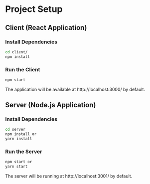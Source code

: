 # **Project Setup**

## **Client (React Application)**

### **Install Dependencies**

```bash
cd client/
npm install
```

### Run the Client

```bash
npm start
```

The application will be available at http://localhost:3000/ by default.

## **Server (Node.js Application)**

### **Install Dependencies**

```bash
cd server
npm install or
yarn install
```

### Run the Server

```bash
npm start or
yarn start
```

The server will be running at http://localhost:3001/ by default.
